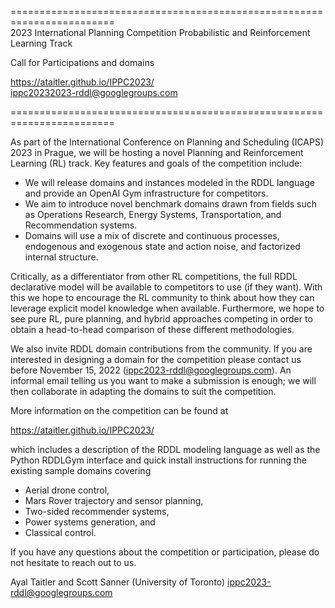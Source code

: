 ======================================================================== \
2023 International Planning Competition
Probabilistic and Reinforcement Learning Track

Call for Participations and domains

https://ataitler.github.io/IPPC2023/ \
ippc20232023-rddl@googlegroups.com 

========================================================================

As part of the International Conference on Planning and Scheduling (ICAPS) 2023 in Prague, we will be hosting a novel Planning and Reinforcement Learning (RL) track.  Key features and goals of the competition include:

* We will release domains and instances modeled in the RDDL language and provide an OpenAI Gym infrastructure for competitors.
* We aim to introduce novel benchmark domains drawn from fields such as Operations Research, Energy Systems, Transportation, and Recommendation systems.
* Domains will use a mix of discrete and continuous processes, endogenous and exogenous state and action noise, and factorized internal structure.
 
Critically, as a differentiator from other RL competitions, the full RDDL declarative model will be available to competitors to use (if they want).  With this we hope to encourage the RL community to think about how they can leverage explicit model knowledge when available.  Furthermore, we hope to see pure RL, pure planning, and hybrid approaches competing in order to obtain a head-to-head comparison of these different methodologies.

We also invite RDDL domain contributions from the community.  If you are interested in designing a domain for the competition please contact us before November 15, 2022 (ippc2023-rddl@googlegroups.com). An informal email telling us you
want to make a submission is enough; we will then collaborate in adapting the
domains to suit the competition.

More information on the competition can be found at

  https://ataitler.github.io/IPPC2023/

which includes a description of the RDDL modeling language as well as the Python RDDLGym interface and quick install instructions for running the existing sample domains covering 
* Aerial drone control, 
* Mars Rover trajectory and sensor planning, 
* Two-sided recommender systems, 
* Power systems generation, and
* Classical control.

If you have any questions about the competition or participation, please do not hesitate to reach out to us.

Ayal Taitler and Scott Sanner (University of Toronto)
ippc2023-rddl@googlegroups.com

